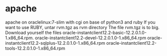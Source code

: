 # apache
apache on oraclelinux:7-slim with cgi on base of python3 and ruby
If you want to use RUBY, untar rvm.tgz as rvm directory
The file rvm.tgz is to big.
Download yourself the files
oracle-instantclient12.2-basic-12.2.0.1.0-1.x86_64.rpm.
oracle-instantclient12.2-devel-12.2.0.1.0-1.x86_64.rpm
oracle-instantclient12.2-sqlplus-12.2.0.1.0-1.x86_64.rpm
oracle-instantclient12.2-tools-12.2.0.1.0-1.x86_64.rpm

